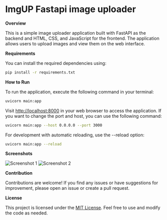 # ImgUP Fastapi image uploader

**Overview**

This is a simple image uploader application built with FastAPI as the backend and HTML, CSS, and JavaScript for the frontend. The application allows users to upload images and view them on the web interface.

**Requirements**

You can install the required dependencies using:

```bash
pip install -r requirements.txt
```

**How to Run**

To run the application, execute the following command in your terminal:

```bash
uvicorn main:app
```

Visit [http://localhost:8000](http://localhost:8000) in your web browser to access the application. If you want to change the port and host, you can use the following command:

```bash
uvicorn main:app --host 0.0.0.0 --port 3000
```

For development with automatic reloading, use the --reload option:

```bash
uvicorn main:app --reload
```

**Screenshots**

![Screenshot 1](screenshots/screenshot1.png)
![Screenshot 2](screenshots/screenshot2.png)

**Contribution**

Contributions are welcome! If you find any issues or have suggestions for improvement, please open an issue or create a pull request.


**License**

This project is licensed under the [MIT License](LICENSE). Feel free to use and modify the code as needed.
